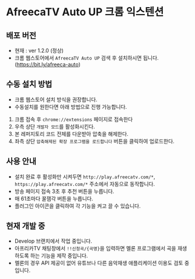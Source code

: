 # AfreecaTV Auto UP 크롬 익스텐션
## 배포 버전
- 현재 : ver 1.2.0 (정상)
- 크롬 웹스토어에서 ```AfreecaTV Auto UP``` 검색 후 설치하시면 됩니다. (https://bit.ly/afreeca-auto)
## 수동 설치 방법
- 크롬 웹스토어 설치 방식을 권장합니다.
- 수동설치를 원한다면 아래 방법으로 진행 가능합니다.
1. 크롬 접속 후 ```chrome://extensions``` 페이지로 접속한다  
2. 우측 상단 ```개발자 모드```를 활성화시킨다.  
3. 본 레퍼지토리 코드 전체를 다운받아 압축을 해제한다.  
4. 좌측 상단 ```압축해제된 확장 프로그램을 로드합니다``` 버튼을 클릭하여 업로드한다.
## 사용 안내
- 설치 완료 후 활성화만 시켜두면 ```http://play.afreecatv.com/*```, ```https://play.afreecatv.com/*``` 주소에서 자동으로 동작합니다.
- 방송 페이지 접속 3초 후 추천 버튼을 누릅니다.
- 매 61초마다 꿀잼각 버튼을 누릅니다.
- 플러그인 아이콘을 클릭하여 각 기능을 켜고 끌 수 있습니다.
## 현재 개발 중
- Develop 브랜치에서 작업 중입니다.
- 아프리카TV 채팅창에서 ```!!신청곡/{곡명}```을 입력하면 멜론 프로그램에서 곡을 재생하도록 하는 기능을 제작 중입니다.
- 멜론의 경우 API 제공이 없어 유튜브나 다른 음악재생 애플리케이션 이용도 검토 중입니다.
